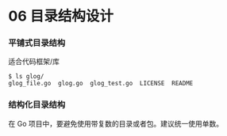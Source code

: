 # 06 目录结构设计

### 平铺式目录结构

适合代码框架/库

```
$ ls glog/
glog_file.go  glog.go  glog_test.go  LICENSE  README
```

### 结构化目录结构

在 Go 项目中，要避免使用带复数的目录或者包。建议统一使用单数。
